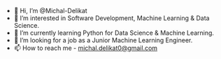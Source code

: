 - 👋 Hi, I’m @Michal-Delikat
- 👀 I’m interested in Software Development, Machine Learning & Data Science.
- 🌱 I’m currently learning Python for Data Science & Machine Learning.
- 💞️ I’m looking for a job as a Junior Machine Learning Engineer.
- 📫 How to reach me - michal.delikat0@gmail.com

<!---
Michal-Delikat/Michal-Delikat is a ✨ special ✨ repository because its `README.md` (this file) appears on your GitHub profile.
You can click the Preview link to take a look at your changes.
--->
